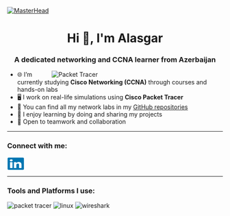 [![MasterHead](https://media.giphy.com/media/l3vR0VQzvU9rACdXO/giphy.gif)](https://alasgarragimov.io)

<h1 align="center">Hi 👋, I'm Alasgar</h1>
<h3 align="center">A dedicated networking and CCNA learner from Azerbaijan</h3>

<img align="right" alt="Packet Tracer" width="400" src="https://cdn-icons-png.flaticon.com/512/888/888879.png" />

- 🌐 I’m currently studying **Cisco Networking (CCNA)** through courses and hands-on labs  
- 🖥️ I work on real-life simulations using **Cisco Packet Tracer**  
- 📂 You can find all my network labs in my [GitHub repositories](https://github.com/alasgarragimov?tab=repositories)  
- 🤝 I enjoy learning by doing and sharing my projects  
- 💬 Open to teamwork and collaboration

---

<h3 align="left">Connect with me:</h3>
<p align="left">
  <a href="[https://www.linkedin.com/in/ali-ragimov-15a66a253/](https://www.linkedin.com/in/alasgar-ragimov-15a66a253/)" target="blank">
    <img align="center" src="https://raw.githubusercontent.com/devicons/devicon/master/icons/linkedin/linkedin-original.svg" alt="linkedin" height="30" width="40" />
  </a>
</p>

---

<h3 align="left">Tools and Platforms I use:</h3>
<p align="left">
  <img src="https://cdn-icons-png.flaticon.com/512/732/732223.png" alt="packet tracer" width="40" height="40"/>
  <img src="https://cdn-icons-png.flaticon.com/512/5968/5968940.png" alt="linux" width="40" height="40"/>
  <img src="https://cdn-icons-png.flaticon.com/512/2306/2306145.png" alt="wireshark" width="40" height="40"/>
</p>
